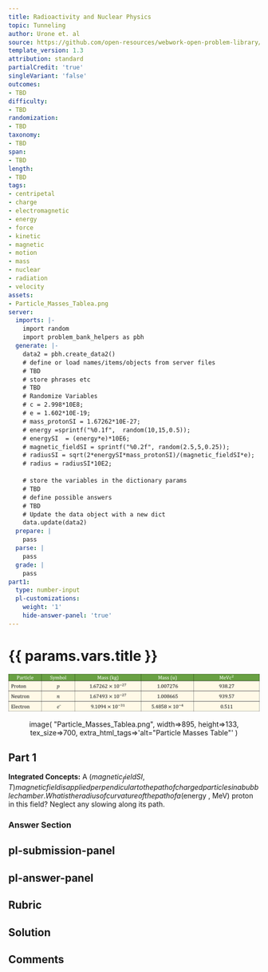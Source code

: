```yaml
---
title: Radioactivity and Nuclear Physics
topic: Tunneling
author: Urone et. al
source: https://github.com/open-resources/webwork-open-problem-library/tree/master/Contrib/BrockPhysics/College_Physics_Urone/31.Radioactivity_and_Nuclear_Physics/31-07.Tunneling/NU_U17-31-07-002.pg
template_version: 1.3
attribution: standard
partialCredit: 'true'
singleVariant: 'false'
outcomes:
- TBD
difficulty:
- TBD
randomization:
- TBD
taxonomy:
- TBD
span:
- TBD
length:
- TBD
tags:
- centripetal
- charge
- electromagnetic
- energy
- force
- kinetic
- magnetic
- motion
- mass
- nuclear
- radiation
- velocity
assets:
- Particle_Masses_Tablea.png
server:
  imports: |-
    import random
    import problem_bank_helpers as pbh
  generate: |-
    data2 = pbh.create_data2()
    # define or load names/items/objects from server files
    # TBD
    # store phrases etc
    # TBD
    # Randomize Variables
    # c = 2.998*10E8;
    # e = 1.602*10E-19;
    # mass_protonSI = 1.67262*10E-27;
    # energy =sprintf("%0.1f",  random(10,15,0.5));
    # energySI  = (energy*e)*10E6;
    # magnetic_fieldSI = sprintf("%0.2f", random(2.5,5,0.25));
    # radiusSI = sqrt(2*energySI*mass_protonSI)/(magnetic_fieldSI*e);
    # radius = radiusSI*10E2;

    # store the variables in the dictionary params
    # TBD
    # define possible answers
    # TBD
    # Update the data object with a new dict
    data.update(data2)
  prepare: |
    pass
  parse: |
    pass
  grade: |
    pass
part1:
  type: number-input
  pl-customizations:
    weight: '1'
    hide-answer-panel: 'true'
---
```


# {{ params.vars.title }} 

![Particle Masses Table](Particle_Masses_Tablea.png)

<center> image( "Particle_Masses_Tablea.png", width=>895, height=>133,  tex_size=>700, extra_html_tags=>'alt="Particle Masses Table"' ) </center>

## Part 1 
<b>Integrated Concepts:</b> A ($magnetic_fieldSI , T) magnetic field is applied perpendicular to the path of charged particles in a bubble chamber. What is the radius of curvature of the path of a ($energy , MeV) proton in this field? Neglect any slowing along its path. 


 ### Answer Section


## pl-submission-panel 


## pl-answer-panel 


## Rubric 


## Solution 


## Comments 


